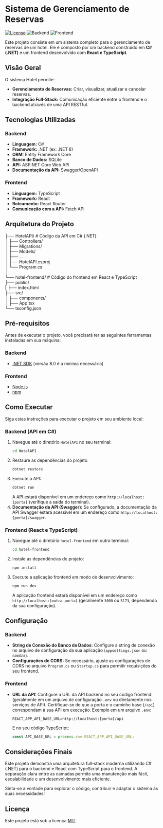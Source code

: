 # Sistema de Gerenciamento de Reservas

[![License](https://img.shields.io/badge/License-MIT-yellow.svg)](https://opensource.org/licenses/MIT)
![Backend](https://img.shields.io/badge/Backend-C%23%20.NET-blue)
![Frontend](https://img.shields.io/badge/Frontend-React%20TypeScript-brightgreen)

Este projeto consiste em um sistema completo para o gerenciamento de reservas de um hotel. Ele é composto por um backend construído em **C\# (.NET)** e um frontend desenvolvido com **React e TypeScript**.

## Visão Geral

O sistema Hotel permite:

* **Gerenciamento de Reservas:** Criar, visualizar, atualizar e cancelar reservas.
* **Integração Full-Stack:** Comunicação eficiente entre o frontend e o backend através de uma API RESTful.

## Tecnologias Utilizadas

### Backend

* **Linguagem:** C\#
* **Framework:** .NET (ex: .NET 8)
* **ORM:** Entity Framework Core
* **Banco de Dados:** SQLite
* **API:** ASP.NET Core Web API
* **Documentação da API:** Swagger/OpenAPI

### Frontend

* **Linguagem:** TypeScript
* **Framework:** React
* **Roteamento:** React Router
* **Comunicação com a API:** Fetch API

## Arquitetura do Projeto
├── HotelAPI/             # Código da API em C# (.NET)<br>
│   ├── Controllers/<br>
│   ├── Migrations/<br>
│   ├── Models/<br>
│   ├── ...<br>
│   ├── HotelAPI.csproj<br>
│   └── Program.cs<br>
│<br>
└── hotel-frontend/            # Código do frontend em React e TypeScript<br>
├── public/<br>
|  ├── index.html<br>
├── src/<br>
│   ├── components/<br>
│   ├── App.tsx<br>
└── tsconfig.json<br>

## Pré-requisitos

Antes de executar o projeto, você precisará ter as seguintes ferramentas instaladas em sua máquina:

### Backend

* [.NET SDK](https://dotnet.microsoft.com/download) (versão 8.0 é a mínima necessária)

### Frontend

* [Node.js](https://nodejs.org/)
* [npm](https://www.npmjs.com/)

## Como Executar

Siga estas instruções para executar o projeto em seu ambiente local:

### Backend (API em C\#)

1.  Navegue até o diretório `HotelAPI` no seu terminal:
    ```bash
    cd HotelAPI
    ```
2.  Restaure as dependências do projeto:
    ```bash
    dotnet restore
    ```
3.  Execute a API:
    ```bash
    dotnet run
    ```
    A API estará disponível em um endereço como `http://localhost:[porta]` (verifique a saída do terminal).
4.  **Documentação da API (Swagger):** Se configurado, a documentação da API Swagger estará acessível em um endereço como `http://localhost:[porta]/swagger`.

### Frontend (React e TypeScript)

1.  Navegue até o diretório `hotel-frontend` em outro terminal:
    ```bash
    cd hotel-frontend
    ```
2.  Instale as dependências do projeto:
    ```bash
    npm install
    ```
3.  Execute a aplicação frontend em modo de desenvolvimento:
    ```bash
    npm run dev
    ```
    A aplicação frontend estará disponível em um endereço como `http://localhost:[outra-porta]` (geralmente `3000` ou `5173`, dependendo da sua configuração).

## Configuração

### Backend

* **String de Conexão do Banco de Dados:** Configure a string de conexão no arquivo de configuração da sua aplicação (`appsettings.json` ou similar).
* **Configurações de CORS:** Se necessário, ajuste as configurações de CORS no arquivo `Program.cs` ou `Startup.cs` para permitir requisições do seu frontend.

### Frontend

* **URL da API:** Configure a URL da API backend no seu código frontend (geralmente em um arquivo de configuração `.env` ou diretamente nos serviços de API). Certifique-se de que a porta e o caminho base (`/api`) correspondam à sua API em execução. Exemplo em um arquivo `.env`:
    ```
    REACT_APP_API_BASE_URL=http://localhost:[porta]/api
    ```
    E no seu código TypeScript:
    ```typescript
    const API_BASE_URL = process.env.REACT_APP_API_BASE_URL;
    ```

## Considerações Finais

Este projeto demonstra uma arquitetura full-stack moderna utilizando C\# (.NET) para o backend e React com TypeScript para o frontend. A separação clara entre as camadas permite uma manutenção mais fácil, escalabilidade e um desenvolvimento mais eficiente.

Sinta-se à vontade para explorar o código, contribuir e adaptar o sistema às suas necessidades\!

## Licença

Este projeto está sob a licença [MIT](https://opensource.org/licenses/MIT).
